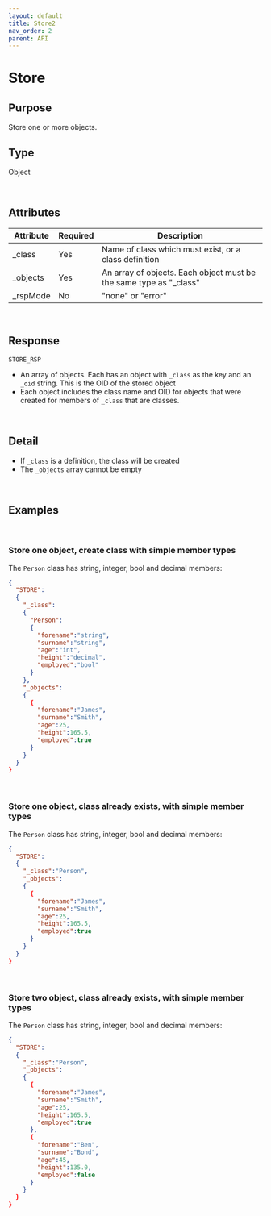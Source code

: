 ```yaml
---
layout: default
title: Store2
nav_order: 2
parent: API
---
```


# Store

## Purpose
Store one or more objects.

## Type
Object

<br/>

## Attributes
|Attribute|Required|Description|
|-----|---|-------|
_class|Yes|Name of class which must exist, or a class definition|
_objects|Yes|An array of objects. Each object must be the same type as "_class"
_rspMode|No|"none" or "error"|


<br/>


## Response
`STORE_RSP`

- An array of objects. Each has an object with `_class` as the key and an `_oid` string. This is the OID of the stored object
- Each object includes the class name and OID for objects that were created for members of `_class` that are classes.

<br/>

## Detail
- If `_class` is a definition, the class will be created
- The `_objects` array cannot be empty


<br/>

## Examples

<br/>

### Store one object, create class with simple member types
The `Person` class has string, integer, bool and decimal members:

```json
{
  "STORE":
  {
    "_class":
    {
      "Person":
      {
        "forename":"string",
        "surname":"string",
        "age":"int",
        "height":"decimal",
        "employed":"bool" 
      }
    },
    "_objects":
    {
      {
        "forename":"James",
        "surname":"Smith",
        "age":25,
        "height":165.5,
        "employed":true
      }
    }
  }
}
```


<br/>

### Store one object, class already exists, with simple member types
The `Person` class has string, integer, bool and decimal members:

```json
{
  "STORE":
  {
    "_class":"Person",
    "_objects":
    {
      {
        "forename":"James",
        "surname":"Smith",
        "age":25,
        "height":165.5,
        "employed":true
      }
    }
  }
}
```


<br/>

### Store two object, class already exists, with simple member types
The `Person` class has string, integer, bool and decimal members:

```json
{
  "STORE":
  {
    "_class":"Person",
    "_objects":
    {
      {
        "forename":"James",
        "surname":"Smith",
        "age":25,
        "height":165.5,
        "employed":true
      },
      {
        "forename":"Ben",
        "surname":"Bond",
        "age":45,
        "height":135.0,
        "employed":false
      }
    }
  }
}
```
